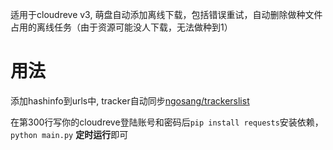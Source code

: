 适用于cloudreve v3, 萌盘自动添加离线下载，包括错误重试，自动删除做种文件占用的离线任务（由于资源可能没人下载，无法做种到1）

# 用法
添加hashinfo到urls中, tracker自动同步[ngosang/trackerslist](ngosang/trackerslist)

在第300行写你的cloudreve登陆账号和密码后`pip install requests`安装依赖，`python main.py` **定时运行**即可


